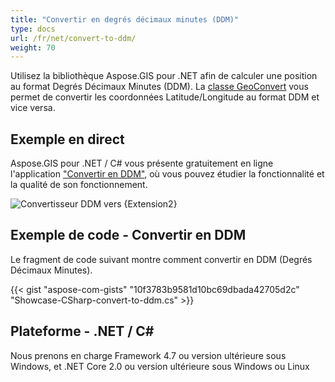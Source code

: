 ```yaml
---
title: "Convertir en degrés décimaux minutes (DDM)"
type: docs
url: /fr/net/convert-to-ddm/
weight: 70
---
```


Utilisez la bibliothèque Aspose.GIS pour .NET afin de calculer une position au format Degrés Décimaux Minutes (DDM). La [classe GeoConvert](https://reference.aspose.com/gis/net/aspose.gis/geoconvert) vous permet de convertir les coordonnées Latitude/Longitude au format DDM et vice versa.

## **Exemple en direct**

Aspose.GIS pour .NET / C# vous présente gratuitement en ligne l'application ["Convertir en DDM"](https://products.aspose.app/gis/coordinates/convert-to-ddm), où vous pouvez étudier la fonctionnalité et la qualité de son fonctionnement.

![Convertisseur DDM vers {Extension2}](coordinates.png)

## **Exemple de code - Convertir en DDM**

Le fragment de code suivant montre comment convertir en DDM (Degrés Décimaux Minutes).

{{< gist "aspose-com-gists" "10f3783b9581d10bc69dbada42705d2c" "Showcase-CSharp-convert-to-ddm.cs" >}}

## **Plateforme - .NET / C#**

Nous prenons en charge Framework 4.7 ou version ultérieure sous Windows, et .NET Core 2.0 ou version ultérieure sous Windows ou Linux
